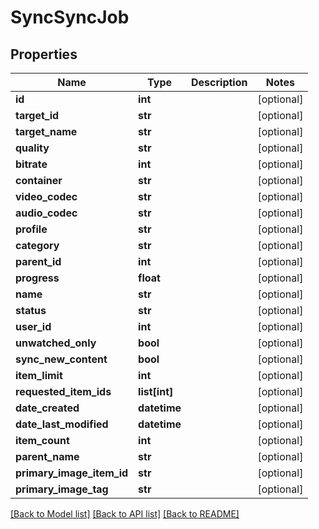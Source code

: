# SyncSyncJob

## Properties
Name | Type | Description | Notes
------------ | ------------- | ------------- | -------------
**id** | **int** |  | [optional] 
**target_id** | **str** |  | [optional] 
**target_name** | **str** |  | [optional] 
**quality** | **str** |  | [optional] 
**bitrate** | **int** |  | [optional] 
**container** | **str** |  | [optional] 
**video_codec** | **str** |  | [optional] 
**audio_codec** | **str** |  | [optional] 
**profile** | **str** |  | [optional] 
**category** | **str** |  | [optional] 
**parent_id** | **int** |  | [optional] 
**progress** | **float** |  | [optional] 
**name** | **str** |  | [optional] 
**status** | **str** |  | [optional] 
**user_id** | **int** |  | [optional] 
**unwatched_only** | **bool** |  | [optional] 
**sync_new_content** | **bool** |  | [optional] 
**item_limit** | **int** |  | [optional] 
**requested_item_ids** | **list[int]** |  | [optional] 
**date_created** | **datetime** |  | [optional] 
**date_last_modified** | **datetime** |  | [optional] 
**item_count** | **int** |  | [optional] 
**parent_name** | **str** |  | [optional] 
**primary_image_item_id** | **str** |  | [optional] 
**primary_image_tag** | **str** |  | [optional] 

[[Back to Model list]](../README.md#documentation-for-models) [[Back to API list]](../README.md#documentation-for-api-endpoints) [[Back to README]](../README.md)


